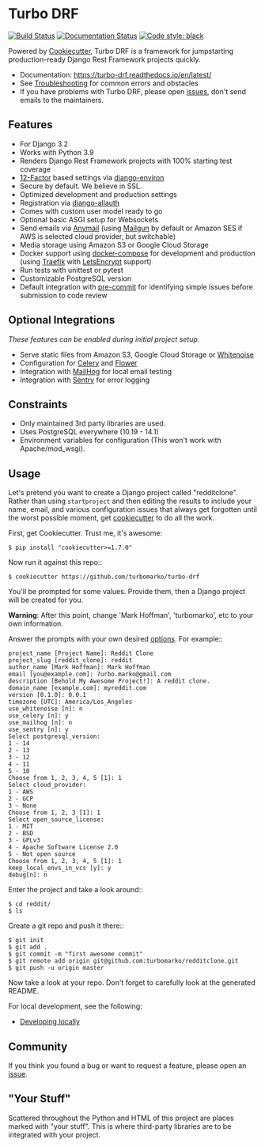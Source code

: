 # Turbo DRF

[![Build Status](https://img.shields.io/github/workflow/status/turbomarko/turbo-drf/CI/master)](https://github.com/turbomarko/turbo-drf/actions?query=workflow%3ACI)
[![Documentation Status](https://readthedocs.org/projects/turbo-drf/badge/?version=latest)](https://turbo-drf.readthedocs.io/en/latest/?badge=latest)
[![Code style: black](https://img.shields.io/badge/code%20style-black-000000.svg)](https://github.com/ambv/black)

Powered by [Cookiecutter](https://github.com/cookiecutter/cookiecutter), Turbo DRF is a framework for jumpstarting production-ready Django Rest Framework projects quickly.

* Documentation: <https://turbo-drf.readthedocs.io/en/latest/>
* See [Troubleshooting](https://turbo-drf.readthedocs.io/en/latest/troubleshooting.html) for common errors and obstacles
* If you have problems with Turbo DRF, please open [issues](https://github.com/turbomarko/turbo-drf/issues/new), don't send emails to the maintainers.

## Features

-   For Django 3.2
-   Works with Python 3.9
-   Renders Django Rest Framework projects with 100% starting test coverage
-   [12-Factor](http://12factor.net/) based settings via [django-environ](https://github.com/joke2k/django-environ)
-   Secure by default. We believe in SSL.
-   Optimized development and production settings
-   Registration via [django-allauth](https://github.com/pennersr/django-allauth)
-   Comes with custom user model ready to go
-   Optional basic ASGI setup for Websockets
-   Send emails via [Anymail](https://github.com/anymail/django-anymail) (using [Mailgun](http://www.mailgun.com/) by default or Amazon SES if AWS is selected cloud provider, but switchable)
-   Media storage using Amazon S3 or Google Cloud Storage
-   Docker support using [docker-compose](https://github.com/docker/compose) for development and production (using [Traefik](https://traefik.io/) with [LetsEncrypt](https://letsencrypt.org/) support)
-   Run tests with unittest or pytest
-   Customizable PostgreSQL version
-   Default integration with [pre-commit](https://github.com/pre-commit/pre-commit) for identifying simple issues before submission to code review


## Optional Integrations

*These features can be enabled during initial project setup.*

-   Serve static files from Amazon S3, Google Cloud Storage or [Whitenoise](https://whitenoise.readthedocs.io/)
-   Configuration for [Celery](http://www.celeryproject.org/) and [Flower](https://github.com/mher/flower)
-   Integration with [MailHog](https://github.com/mailhog/MailHog) for local email testing
-   Integration with [Sentry](https://sentry.io/welcome/) for error logging

## Constraints

-   Only maintained 3rd party libraries are used.
-   Uses PostgreSQL everywhere (10.19 - 14.1)
-   Environment variables for configuration (This won't work with Apache/mod_wsgi).


## Usage

Let's pretend you want to create a Django project called "redditclone". Rather than using `startproject`
and then editing the results to include your name, email, and various configuration issues that always get forgotten until the worst possible moment, get [cookiecutter](https://github.com/cookiecutter/cookiecutter) to do all the work.

First, get Cookiecutter. Trust me, it's awesome:

    $ pip install "cookiecutter>=1.7.0"

Now run it against this repo::

    $ cookiecutter https://github.com/turbomarko/turbo-drf

You'll be prompted for some values. Provide them, then a Django project will be created for you.

**Warning**: After this point, change 'Mark Hoffman', 'turbomarko', etc to your own information.

Answer the prompts with your own desired [options](http://turbo-drf.readthedocs.io/en/latest/project-generation-options.html). For example::

    project_name [Project Name]: Reddit Clone
    project_slug [reddit_clone]: reddit
    author_name [Mark Hoffman]: Mark Hoffman
    email [you@example.com]: 7urbo.marko@gmail.com
    description [Behold My Awesome Project!]: A reddit clone.
    domain_name [example.com]: myreddit.com
    version [0.1.0]: 0.0.1
    timezone [UTC]: America/Los_Angeles
    use_whitenoise [n]: n
    use_celery [n]: y
    use_mailhog [n]: n
    use_sentry [n]: y
    Select postgresql_version:
    1 - 14
    2 - 13
    3 - 12
    4 - 11
    5 - 10
    Choose from 1, 2, 3, 4, 5 [1]: 1
    Select cloud_provider:
    1 - AWS
    2 - GCP
    3 - None
    Choose from 1, 2, 3 [1]: 1
    Select open_source_license:
    1 - MIT
    2 - BSD
    3 - GPLv3
    4 - Apache Software License 2.0
    5 - Not open source
    Choose from 1, 2, 3, 4, 5 [1]: 1
    keep_local_envs_in_vcs [y]: y
    debug[n]: n

Enter the project and take a look around::

    $ cd reddit/
    $ ls

Create a git repo and push it there::

    $ git init
    $ git add .
    $ git commit -m "first awesome commit"
    $ git remote add origin git@github.com:turbomarko/redditclone.git
    $ git push -u origin master

Now take a look at your repo. Don't forget to carefully look at the generated README.

For local development, see the following:

-   [Developing locally](http://turbo-drf.readthedocs.io/en/latest/developing-locally.html)

## Community

If you think you found a bug or want to request a feature, please open an [issue](https://github.com/turbomarko/turbo-drf/issues).

## "Your Stuff"

Scattered throughout the Python and HTML of this project are places marked with "your stuff". This is where third-party libraries are to be integrated with your project.
